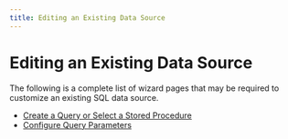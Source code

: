 ```yaml
---
title: Editing an Existing Data Source
---
```

# Editing an Existing Data Source
The following is a complete list of wizard pages that may be required to customize an existing SQL data source.
* [Create a Query or Select a Stored Procedure](editing-an-existing-data-source/create-a-query-or-select-a-stored-procedure.md)
* [Configure Query Parameters](editing-an-existing-data-source/configure-query-parameters.md)